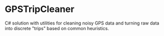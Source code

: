 # GPSTripCleaner
C# solution with utilities for cleaning noisy GPS data and turning raw data into discrete "trips" based on common heuristics.
